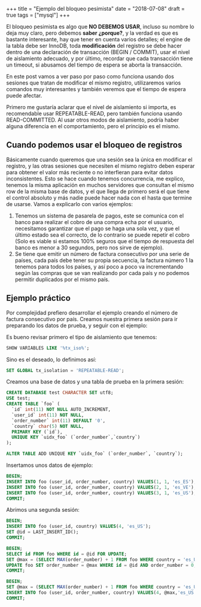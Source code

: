 +++
title = "Ejemplo del bloqueo pesimista"
date = "2018-07-08"
draft = true
tags = ["mysql"]
+++

El bloqueo pesimista es algo que **NO DEBEMOS USAR**, incluso su nombre lo deja muy claro, pero debemos **saber ¿porque?**, y la verdad es que es bastante interesante, hay que tener en cuenta varios detalles; el engine de la tabla debe ser InnoDB, toda **modificación** del registro se debe hacer dentro de una declaración de transacción (BEGIN / COMMIT), usar el nivel de aislamiento adecuado, y por último, recordar que cada transacción tiene un timeout, si abusamos del tiempo de espera se aborta la transacción.

En este post vamos a ver paso por paso como funciona usando dos sesiones que tratan de modificar el mismo registro, utilizaremos varios comandos muy interesantes y también veremos que el tiempo de espera puede afectar.

Primero me gustaría aclarar que el nivel de aislamiento si importa, es recomendable usar REPEATABLE-READ, pero también funciona usando READ-COMMITTED. Al usar otros modos de aislamiento, podría haber alguna diferencia en el comportamiento, pero el principio es el mismo.

## Cuando podemos usar el bloqueo de registros

Básicamente cuando queremos que una sesión sea la única en modificar el registro, y las otras sesiones que necesiten el mismo registro deben esperar para obtener el valor más reciente o no interfieran para evitar datos inconsistentes. Esto se hace cuando tenemos concurrencia, me explico, tenemos la misma aplicación en muchos servidores que consultan el mismo row de la misma base de datos, y el que llega de primero será el que tiene el control absoluto y más nadie puede hacer nada con el hasta que termine de usarse. Vamos a explicarlo con varios ejemplos:

1. Tenemos un sistema de pasarela de pagos, este se comunica con el banco para realizar el cobro de una compra echa por el usuario, necesitamos garantizar que el pago se haga una sola vez, y que el último estado sea el correcto, de lo contrario se puede repetir el cobro (Solo es viable si estamos 100% seguros que el tiempo de respuesta del banco es menor a 30 segundos, pero nos sirve de ejemplo).
2. Se tiene que emitir un número de factura consecutivo por una serie de países, cada país debe tener su propia secuencia, la factura número 1 la tenemos para todos los países, y así poco a poco va incrementando según las compras que se van realizando por cada país y no podemos permitir duplicados por el mismo país.

## Ejemplo práctico

Por complejidad prefiero desarrollar el ejemplo creando el número de factura consecutivo por país. Creamos nuestra primera sesión para ir preparando los datos de prueba, y seguir con el ejemplo:

Es bueno revisar primero el tipo de aislamiento que tenemos:

```SQL
SHOW VARIABLES LIKE '%tx_iso%';
```

Sino es el deseado, lo definimos así:

```SQL
SET GLOBAL tx_isolation = 'REPEATABLE-READ';
```

Creamos una base de datos y una tabla de prueba en la primera sesión:

```SQL
CREATE DATABASE test CHARACTER SET utf8;
USE test;
CREATE TABLE `foo` (
  `id` int(11) NOT NULL AUTO_INCREMENT,
  `user_id` int(11) NOT NULL,
  `order_number` int(11) DEFAULT '0',
  `country` char(5) NOT NULL,
  PRIMARY KEY (`id`),
  UNIQUE KEY `uidx_foo` (`order_number`,`country`)
);

ALTER TABLE ADD UNIQUE KEY `uidx_foo` (`order_number`, `country`);
```

Insertamos unos datos de ejemplo:

```SQL
BEGIN;
INSERT INTO foo (user_id, order_number, country) VALUES(1, 1, 'es_ES');
INSERT INTO foo (user_id, order_number, country) VALUES(2, 1, 'es_VE');
INSERT INTO foo (user_id, order_number, country) VALUES(3, 1, 'es_US');
COMMIT;
```

Abrimos una segunda sesión:

```SQL
BEGIN;
INSERT INTO foo (user_id, country) VALUES(4, 'es_US');
SET @id = LAST_INSERT_ID();
COMMIT;

BEGIN;
SELECT id FROM foo WHERE id = @id FOR UPDATE;
SET @max = (SELECT MAX(order_number) + 1 FROM foo WHERE country = 'es_US');
UPDATE foo SET order_number = @max WHERE id = @id AND order_number = 0;
COMMIT;
```

```SQL
BEGIN;
SET @max = (SELECT MAX(order_number) + 1 FROM foo WHERE country = 'es_US');
INSERT INTO foo (user_id, order_number, country) VALUES(4, @max,'es_US');
COMMIT;
```
